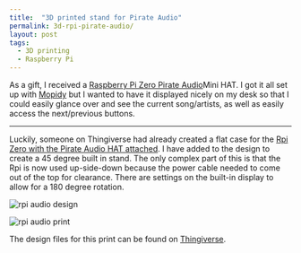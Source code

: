 ```yaml
---
title:  "3D printed stand for Pirate Audio"
permalink: 3d-rpi-pirate-audio/
layout: post
tags:
  - 3D printing
  - Raspberry Pi
---
```


As a gift, I received a [Raspberry Pi Zero Pirate Audio](https://shop.pimoroni.com/products/pirate-audio-line-out)Mini HAT. I got it all set up with [Mopidy](https://mopidy.com/) but I wanted to have it displayed nicely on my desk so that I could easily glance over and see the current song/artists, as well as easily access the next/previous buttons.

---

Luckily, someone on Thingiverse had already created a flat case for the [Rpi Zero with the Pirate Audio HAT attached](https://www.thingiverse.com/thing:4087948). I have added to the design to create a 45 degree built in stand. The only complex part of this is that the Rpi is now used up-side-down because the power cable needed to come out of the top for clearance. There are settings on the built-in display to allow for a 180 degree rotation.

![rpi audio design](/content/posts/assets/rpi-audio.png)

![rpi audio print](/content/posts/assets/rpi-audio.jpg)

The design files for this print can be found on [Thingiverse](https://www.thingiverse.com/thing:5248110).
